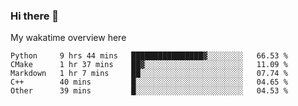### Hi there 👋

<!--
**Jassy930/Jassy930** is a ✨ _special_ ✨ repository because its `README.md` (this file) appears on your GitHub profile.

Here are some ideas to get you started:

- 🔭 I’m currently working on ...
- 🌱 I’m currently learning ...
- 👯 I’m looking to collaborate on ...
- 🤔 I’m looking for help with ...
- 💬 Ask me about ...
- 📫 How to reach me: ...
- 😄 Pronouns: ...
- ⚡ Fun fact: ...
-->

My wakatime overview here
<!--START_SECTION:waka-->
```text
Python     9 hrs 44 mins   ████████████████▓░░░░░░░░   66.53 % 
CMake      1 hr 37 mins    ██▓░░░░░░░░░░░░░░░░░░░░░░   11.09 % 
Markdown   1 hr 7 mins     ██░░░░░░░░░░░░░░░░░░░░░░░   07.74 % 
C++        40 mins         █░░░░░░░░░░░░░░░░░░░░░░░░   04.65 % 
Other      39 mins         █░░░░░░░░░░░░░░░░░░░░░░░░   04.53 % 
```
<!--END_SECTION:waka-->
